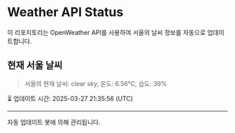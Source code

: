 
# Weather API Status

이 리포지토리는 OpenWeather API를 사용하여 서울의 날씨 정보를 자동으로 업데이트합니다.

## 현재 서울 날씨
> 서울의 현재 날씨: clear sky, 온도: 6.56°C, 습도: 39%

⏳ 업데이트 시간: 2025-03-27 21:35:56 (UTC)

---
자동 업데이트 봇에 의해 관리됩니다.
